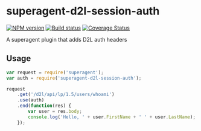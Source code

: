 superagent-d2l-session-auth
===========================

[![NPM version][npm-image]][npm-url]
[![Build status][ci-image]][ci-url]
[![Coverage Status][coverage-image]][coverage-url]

A superagent plugin that adds D2L auth headers

Usage
-----

```js
var request = require('superagent');
var auth = require('superagent-d2l-session-auth');

request
    .get('/d2l/api/lp/1.5/users/whoami')
    .use(auth)
    .end(function(res) {
        var user = res.body;
        console.log('Hello, ' + user.FirstName + ' ' + user.LastName);
    });
```

[npm-url]: https://npmjs.org/package/superagent-d2l-session-auth
[npm-image]: https://badge.fury.io/js/superagent-d2l-session-auth.png
[ci-image]: https://travis-ci.org/Brightspace/superagent-d2l-session-auth.svg?branch=master
[ci-url]: https://travis-ci.org/Brightspace/superagent-d2l-session-auth
[coverage-image]: https://img.shields.io/coveralls/Brightspace/superagent-d2l-session-auth.svg
[coverage-url]: https://coveralls.io/r/Brightspace/superagent-d2l-session-auth?branch=master
